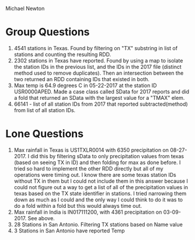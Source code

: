 Michael Newton

# Group Questions

1. 4541 stations in Texas. Found by filtering on "TX" substring in list of stations and counting the resulting RDD.
2. 2302 stations in Texas have reported. Found by using a map to isolate the station IDs in the previous list, and the IDs in the 2017 file (distinct method used to remove duplicates). Then an intersection between the two returned an RDD containing IDs that existed in both.
3. Max temp is 64.9 degrees C in 05-22-2017 at the station ID USR0000APED. Made a case class called SData for 2017 reports and did a fold that returned an SData with the largest value for a "TMAX" elem. 
4. 66141 - list of all station IDs from 2017 that reported subtracted(method) from list of all station IDs.

# Lone Questions

1. Max rainfall in Texas is US1TXLR0014 with 6350 precipitation on 08-27-2017. I did this by filtering sData to only precipitation values from texas (based on seeing TX in ID) and then folding for max as done before. I tried so hard to implement the other RDD directly but all of my operations were timing out. I know there are some texas station IDs without TX in them but I could not include them in this answer because I could not figure out a way to get a list of all of the precipitation values in texas based on the TX state identifier in stations. I tried narrowing them down as much as I could and the only way I could think to do it was to do a fold within a fold but this would always time out.
2. Max rainfall in India is IN017111200, with 4361 precipitation on 03-09-2017. See above.
3. 28 Stations in San Antonio. Filtering TX stations based on Name value
4. 3 Stations in San Antonio have reported Temp

